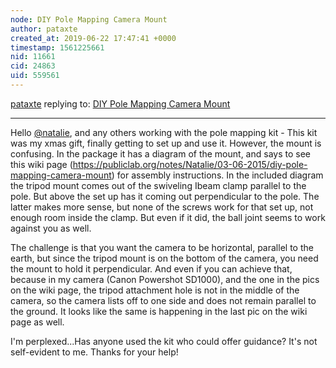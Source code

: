 ```yaml
---
node: DIY Pole Mapping Camera Mount
author: pataxte
created_at: 2019-06-22 17:47:41 +0000
timestamp: 1561225661
nid: 11661
cid: 24863
uid: 559561
---
```




[pataxte](../profile/pataxte) replying to: [DIY Pole Mapping Camera Mount](../notes/Natalie/03-06-2015/diy-pole-mapping-camera-mount)

----
Hello [@natalie](/profile/natalie), and any others working with the pole mapping kit - This kit was my xmas gift, finally getting to set up and use it. However, the mount is confusing. In the package it has a diagram of the mount, and says to see this wiki page (https://publiclab.org/notes/Natalie/03-06-2015/diy-pole-mapping-camera-mount) for assembly instructions. In the included diagram the tripod mount comes out of the swiveling Ibeam clamp parallel to the pole. But above the set up has it coming out perpendicular to the pole. The latter makes more sense, but none of the screws work for that set up, not enough room inside the clamp. But even if it did, the ball joint seems to work against you as well.

The challenge is that you want the camera to be horizontal, parallel to the earth, but since the tripod mount is on the bottom of the camera, you need the mount to hold it perpendicular. And even if you can achieve that, because in my camera (Canon Powershot SD1000), and the one in the pics on the wiki page, the tripod attachment hole is not in the middle of the camera, so the camera lists off to one side and does not remain parallel to the ground. It looks like the same is happening in the last pic on the wiki page as well.

I'm perplexed...Has anyone used the kit who could offer guidance? It's not self-evident to me.
Thanks for your help!